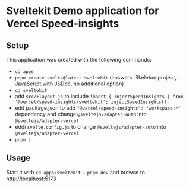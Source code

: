 # Sveltekit Demo application for Vercel Speed-insights

## Setup

This application was created with the following commands:

- `cd apps`
- `pnpm create svelte@latest sveltekit` (answers: Skeleton project, JavaScript with JSDoc, no additional option)
- `cd sveltekit`
- add `src/+layout.js` to include `import { injectSpeedInsights } from '@vercel/speed-insights/sveltekit'; injectSpeedInsights();`
- edit package.json to add `"@vercel/speed-insights": "workspace:*"` dependency and change `@sveltejs/adapter-auto` into `@sveltejs/adapter-vercel`
- eddi `svelte.config.js` to change `@sveltejs/adapter-auto` into `@sveltejs/adapter-vercel`
- `pnpm i`

## Usage

Start it with `cd apps/sveltekit` + `pnpm dev` and browse to [http://localhost:5173](http://localhost:5173)
